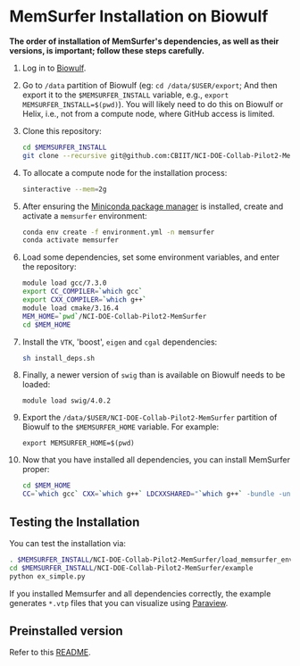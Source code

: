 # MemSurfer Installation on Biowulf

**The order of installation of MemSurfer's dependencies, as well as their versions, is important; follow these steps carefully.**

1. Log in to [Biowulf](https://hpc.nih.gov/docs/connect.html). 

2. Go to `/data` partition of Biowulf (eg: ```cd /data/$USER/export```; And then export it to the `$MEMSURFER_INSTALL` variable, e.g., `export MEMSURFER_INSTALL=$(pwd)`). You will likely need to do this on Biowulf or Helix, i.e., not from a compute node, where GitHub access is limited.
 
3. Clone this repository: 

   ```bash
   cd $MEMSURFER_INSTALL
   git clone --recursive git@github.com:CBIIT/NCI-DOE-Collab-Pilot2-MemSurfer.git
   ```
2. To allocate a compute node for the installation process:

   ```bash
   sinteractive --mem=2g
   ```
3. After ensuring the [Miniconda package manager](https://docs.conda.io/en/latest/miniconda.html) is installed, create and activate a `memsurfer` environment:

   ```bash
   conda env create -f environment.yml -n memsurfer
   conda activate memsurfer
   ```

4. Load some dependencies, set some environment variables, and enter the repository:

   ```bash
   module load gcc/7.3.0
   export CC_COMPILER=`which gcc`
   export CXX_COMPILER=`which g++`
   module load cmake/3.16.4
   MEM_HOME=`pwd`/NCI-DOE-Collab-Pilot2-MemSurfer
   cd $MEM_HOME
   ```

5. Install the `VTK`, 'boost', `eigen` and `cgal` dependencies:

   ```bash
   sh install_deps.sh
   ```

6. Finally, a newer version of `swig` than is available on Biowulf needs to be loaded:

   ```module load swig/4.0.2```
 
7. Export the `/data/$USER/NCI-DOE-Collab-Pilot2-MemSurfer` partition of Biowulf to the `$MEMSURFER_HOME` variable. For example: 

   `export MEMSURFER_HOME=$(pwd)`


8. Now that you have installed all dependencies, you can install MemSurfer proper:

    ```bash
    cd $MEM_HOME
    CC=`which gcc` CXX=`which g++` LDCXXSHARED="`which g++` -bundle -undefined dynamic_lookup" python setup.py install
    ```

## Testing the Installation

You can test the installation via:

```bash
. $MEMSURFER_INSTALL/NCI-DOE-Collab-Pilot2-MemSurfer/load_memsurfer_env.sh
cd $MEMSURFER_INSTALL/NCI-DOE-Collab-Pilot2-MemSurfer/example
python ex_simple.py
```

If you installed Memsurfer and all dependencies correctly, the example generates `*.vtp` files that you can visualize using [Paraview](https://www.paraview.org).

## Preinstalled version
Refer to this [README](README-Biowulf_preinstallation.md).
